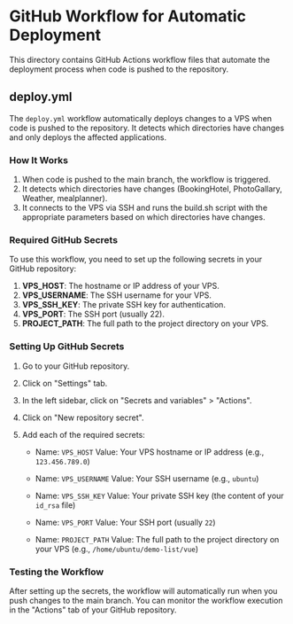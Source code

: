 # GitHub Workflow for Automatic Deployment

This directory contains GitHub Actions workflow files that automate the deployment process when code is pushed to the repository.

## deploy.yml

The `deploy.yml` workflow automatically deploys changes to a VPS when code is pushed to the repository. It detects which directories have changes and only deploys the affected applications.

### How It Works

1. When code is pushed to the main branch, the workflow is triggered.
2. It detects which directories have changes (BookingHotel, PhotoGallary, Weather, mealplanner).
3. It connects to the VPS via SSH and runs the build.sh script with the appropriate parameters based on which directories have changes.

### Required GitHub Secrets

To use this workflow, you need to set up the following secrets in your GitHub repository:

1. **VPS_HOST**: The hostname or IP address of your VPS.
2. **VPS_USERNAME**: The SSH username for your VPS.
3. **VPS_SSH_KEY**: The private SSH key for authentication.
4. **VPS_PORT**: The SSH port (usually 22).
5. **PROJECT_PATH**: The full path to the project directory on your VPS.

### Setting Up GitHub Secrets

1. Go to your GitHub repository.
2. Click on "Settings" tab.
3. In the left sidebar, click on "Secrets and variables" > "Actions".
4. Click on "New repository secret".
5. Add each of the required secrets:

   - Name: `VPS_HOST`
     Value: Your VPS hostname or IP address (e.g., `123.456.789.0`)

   - Name: `VPS_USERNAME`
     Value: Your SSH username (e.g., `ubuntu`)

   - Name: `VPS_SSH_KEY`
     Value: Your private SSH key (the content of your `id_rsa` file)

   - Name: `VPS_PORT`
     Value: Your SSH port (usually `22`)

   - Name: `PROJECT_PATH`
     Value: The full path to the project directory on your VPS (e.g., `/home/ubuntu/demo-list/vue`)

### Testing the Workflow

After setting up the secrets, the workflow will automatically run when you push changes to the main branch. You can monitor the workflow execution in the "Actions" tab of your GitHub repository.